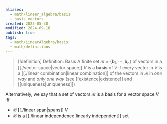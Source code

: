 ```yaml
---
aliases:
  - math/linear_algebra/basis
  - basis vectors
created: 2023-05-30
modified: 2024-09-16
publish: true
tags:
  - math/LinearAlgebra/basis
  - math/definitions
---
```

> [!definition] Definition: Basis
> A finite set $\mathcal{B} = \{\mathbf{b}_1, \cdots, \mathbf{b}_n\}$ of vectors in a [[./vector space|vector space]] $V$ is a **basis** of $V$ if every vector in $V$ is a [[./linear combination|linear combination]] of the vectors in $\mathcal{B}$ in *one way* and *only one way* (see [[existence|existence]] and [[uniqueness|uniqueness]])

Alternatively, we say that a set of vectors $\mathcal{B}$ is a basis for a vector space $V$ iff
- $\mathcal{B}$ [[./linear span|spans]] $V$
- $\mathcal{B}$ is a [[./linear independence|linearly independent]] set